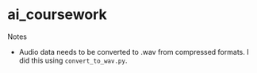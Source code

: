 # ai_coursework

Notes 
- Audio data needs to be converted to .wav from compressed formats. I did this using `convert_to_wav.py`.
